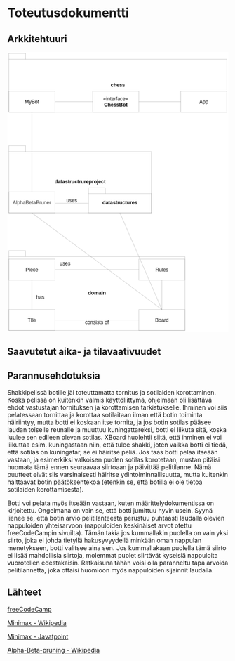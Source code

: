 # Toteutusdokumentti

## Arkkitehtuuri
![Arkkitehtuuri](arkkitehtuuri.png)

## Saavutetut aika- ja tilavaativuudet

## Parannusehdotuksia

Shakkipelissä botille jäi toteuttamatta tornitus ja sotilaiden korottaminen. Koska pelissä on kuitenkin valmis käyttöliittymä, 
ohjelmaan oli lisättävä ehdot vastustajan tornituksen ja korottamisen tarkistukselle. Ihminen voi siis pelatessaan tornittaa ja 
korottaa sotilaitaan ilman että botin toiminta häiriintyy, mutta botti ei koskaan itse tornita, ja jos botin sotilas pääsee laudan 
toiselle reunalle ja muuttuu kuningattareksi, botti ei liikuta sitä, koska luulee sen edlleen olevan sotilas. XBoard huolehtii siitä, 
että ihminen ei voi liikuttaa esim. kuningastaan niin, että tulee shakki, joten vaikka botti ei tiedä, että sotilas on kuningatar, 
se ei häiritse peliä. Jos taas botti pelaa itseään vastaan, ja esimerkiksi valkoisen puolen sotilas korotetaan, mustan pitäisi huomata 
tämä ennen seuraavaa siirtoaan ja päivittää pelitilanne. Nämä puutteet eivät siis varsinaisesti häiritse ydintoiminnallisuutta, 
mutta kuitenkin haittaavat botin päätöksentekoa (etenkin se, että botilla ei ole tietoa sotilaiden korottamisesta).

Botti voi pelata myös itseään vastaan, kuten määrittelydokumentissa on kirjoitettu. Ongelmana on vain se, että botti jumittuu hyvin usein. 
Syynä lienee se, että botin arvio pelitilanteesta perustuu puhtaasti laudalla olevien nappuloiden yhteisarvoon (nappuloiden keskinäiset 
arvot otettu freeCodeCampin sivuilta). Tämän takia jos kummallakin puolella on vain yksi siirto, joka ei johda tietyllä hakusyvyydellä 
minkään oman nappulan menetykseen, botti valitsee aina sen. Jos kummallakaan puolella tämä siirto ei lisää mahdollisia siirtoja, molemmat 
puolet siirtävät kyseisiä nappuloita vuorotellen edestakaisin. Ratkaisuna tähän voisi olla paranneltu tapa arvoida pelitilannetta, joka 
ottaisi huomioon myös nappuloiden sijainnit laudalla.

## Lähteet 

[freeCodeCamp](https://www.freecodecamp.org/news/simple-chess-ai-step-by-step-1d55a9266977/)

[Minimax - Wikipedia](https://en.wikipedia.org/wiki/Minimax)

[Minimax - Javatpoint](https://www.javatpoint.com/mini-max-algorithm-in-ai)

[Alpha-Beta-pruning - Wikipedia](https://en.wikipedia.org/wiki/Alpha%E2%80%93beta_pruning)
